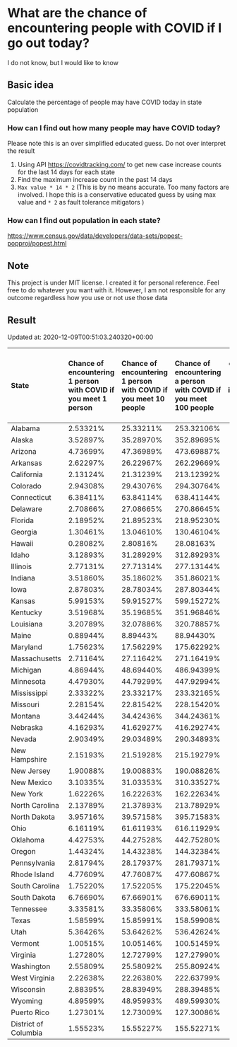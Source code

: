 # What are the chance of encountering people with COVID if I go out today?
I do not know, but I would like to know

## Basic idea
Calculate the percentage of people may have COVID today in state population

### How can I find out how many people may have COVID today?
Please note this is an over simplified educated guess. Do not over interpret the result 
1. Using API https://covidtracking.com/ to get new case increase counts for the last 14 days for each state
2. Find the maximum increase count in the past 14 days
3. `Max value * 14 * 2` (This is by no means accurate. Too many factors are involved. I hope this is a conservative educated guess by using max value and `* 2` as fault tolerance mitigators ) 

### How can I find out population in each state?
https://www.census.gov/data/developers/data-sets/popest-popproj/popest.html

## Note
This project is under MIT license. I created it for personal reference. Feel free to do whatever you want with it. However, I am not responsible for any outcome regardless how you use or not use those data 

## Result

 Updated at: 2020-12-09T00:51:03.240320+00:00

| State                | Chance of encountering 1 person with COVID if you meet 1 person   | Chance of encountering 1 person with COVID if you meet 10 people   | Chance of encountering a person with COVID if you meet 100 people   |   Max count of new case increase in the past 14 days |   Estimated people count with COVID |
|:---------------------|:------------------------------------------------------------------|:-------------------------------------------------------------------|:--------------------------------------------------------------------|-----------------------------------------------------:|------------------------------------:|
| Alabama              | 2.53321%                                                          | 25.33211%                                                          | 253.32106%                                                          |                                                 4436 |                              124208 |
| Alaska               | 3.52897%                                                          | 35.28970%                                                          | 352.89695%                                                          |                                                  922 |                               25816 |
| Arizona              | 4.73699%                                                          | 47.36989%                                                          | 473.69887%                                                          |                                                12314 |                              344792 |
| Arkansas             | 2.62297%                                                          | 26.22967%                                                          | 262.29669%                                                          |                                                 2827 |                               79156 |
| California           | 2.13124%                                                          | 21.31239%                                                          | 213.12392%                                                          |                                                30075 |                              842100 |
| Colorado             | 2.94308%                                                          | 29.43076%                                                          | 294.30764%                                                          |                                                 6053 |                              169484 |
| Connecticut          | 6.38411%                                                          | 63.84114%                                                          | 638.41144%                                                          |                                                 8129 |                              227612 |
| Delaware             | 2.70866%                                                          | 27.08665%                                                          | 270.86645%                                                          |                                                  942 |                               26376 |
| Florida              | 2.18952%                                                          | 21.89523%                                                          | 218.95230%                                                          |                                                16795 |                              470260 |
| Georgia              | 1.30461%                                                          | 13.04610%                                                          | 130.46104%                                                          |                                                 4947 |                              138516 |
| Hawaii               | 0.28082%                                                          | 2.80816%                                                           | 28.08163%                                                           |                                                  142 |                                3976 |
| Idaho                | 3.12893%                                                          | 31.28929%                                                          | 312.89293%                                                          |                                                 1997 |                               55916 |
| Illinois             | 2.77131%                                                          | 27.71314%                                                          | 277.13144%                                                          |                                                12542 |                              351176 |
| Indiana              | 3.51860%                                                          | 35.18602%                                                          | 351.86021%                                                          |                                                 8460 |                              236880 |
| Iowa                 | 2.87803%                                                          | 28.78034%                                                          | 287.80344%                                                          |                                                 3243 |                               90804 |
| Kansas               | 5.99153%                                                          | 59.91527%                                                          | 599.15272%                                                          |                                                 6234 |                              174552 |
| Kentucky             | 3.51968%                                                          | 35.19685%                                                          | 351.96846%                                                          |                                                 5616 |                              157248 |
| Louisiana            | 3.20789%                                                          | 32.07886%                                                          | 320.78857%                                                          |                                                 5326 |                              149128 |
| Maine                | 0.88944%                                                          | 8.89443%                                                           | 88.94430%                                                           |                                                  427 |                               11956 |
| Maryland             | 1.75623%                                                          | 17.56229%                                                          | 175.62292%                                                          |                                                 3792 |                              106176 |
| Massachusetts        | 2.71164%                                                          | 27.11642%                                                          | 271.16419%                                                          |                                                 6675 |                              186900 |
| Michigan             | 4.86944%                                                          | 48.69440%                                                          | 486.94399%                                                          |                                                17368 |                              486304 |
| Minnesota            | 4.47930%                                                          | 44.79299%                                                          | 447.92994%                                                          |                                                 9022 |                              252616 |
| Mississippi          | 2.33322%                                                          | 23.33217%                                                          | 233.32165%                                                          |                                                 2480 |                               69440 |
| Missouri             | 2.28154%                                                          | 22.81542%                                                          | 228.15420%                                                          |                                                 5001 |                              140028 |
| Montana              | 3.44244%                                                          | 34.42436%                                                          | 344.24361%                                                          |                                                 1314 |                               36792 |
| Nebraska             | 4.16293%                                                          | 41.62927%                                                          | 416.29274%                                                          |                                                 2876 |                               80528 |
| Nevada               | 2.90349%                                                          | 29.03489%                                                          | 290.34893%                                                          |                                                 3194 |                               89432 |
| New Hampshire        | 2.15193%                                                          | 21.51928%                                                          | 215.19279%                                                          |                                                 1045 |                               29260 |
| New Jersey           | 1.90088%                                                          | 19.00883%                                                          | 190.08826%                                                          |                                                 6030 |                              168840 |
| New Mexico           | 3.10335%                                                          | 31.03353%                                                          | 310.33527%                                                          |                                                 2324 |                               65072 |
| New York             | 1.62226%                                                          | 16.22263%                                                          | 162.22634%                                                          |                                                11271 |                              315588 |
| North Carolina       | 2.13789%                                                          | 21.37893%                                                          | 213.78929%                                                          |                                                 8008 |                              224224 |
| North Dakota         | 3.95716%                                                          | 39.57158%                                                          | 395.71583%                                                          |                                                 1077 |                               30156 |
| Ohio                 | 6.16119%                                                          | 61.61193%                                                          | 616.11929%                                                          |                                                25721 |                              720188 |
| Oklahoma             | 4.42753%                                                          | 44.27528%                                                          | 442.75280%                                                          |                                                 6257 |                              175196 |
| Oregon               | 1.44324%                                                          | 14.43238%                                                          | 144.32384%                                                          |                                                 2174 |                               60872 |
| Pennsylvania         | 2.81794%                                                          | 28.17937%                                                          | 281.79371%                                                          |                                                12884 |                              360752 |
| Rhode Island         | 4.77609%                                                          | 47.76087%                                                          | 477.60867%                                                          |                                                 1807 |                               50596 |
| South Carolina       | 1.75220%                                                          | 17.52205%                                                          | 175.22045%                                                          |                                                 3222 |                               90216 |
| South Dakota         | 6.76690%                                                          | 67.66901%                                                          | 676.69011%                                                          |                                                 2138 |                               59864 |
| Tennessee            | 3.33581%                                                          | 33.35806%                                                          | 333.58061%                                                          |                                                 8136 |                              227808 |
| Texas                | 1.58599%                                                          | 15.85991%                                                          | 158.59908%                                                          |                                                16424 |                              459872 |
| Utah                 | 5.36426%                                                          | 53.64262%                                                          | 536.42624%                                                          |                                                 6142 |                              171976 |
| Vermont              | 1.00515%                                                          | 10.05146%                                                          | 100.51459%                                                          |                                                  224 |                                6272 |
| Virginia             | 1.27280%                                                          | 12.72799%                                                          | 127.27990%                                                          |                                                 3880 |                              108640 |
| Washington           | 2.55809%                                                          | 25.58092%                                                          | 255.80924%                                                          |                                                 6957 |                              194796 |
| West Virginia        | 2.22638%                                                          | 22.26380%                                                          | 222.63799%                                                          |                                                 1425 |                               39900 |
| Wisconsin            | 2.88395%                                                          | 28.83949%                                                          | 288.39485%                                                          |                                                 5997 |                              167916 |
| Wyoming              | 4.89599%                                                          | 48.95993%                                                          | 489.59930%                                                          |                                                 1012 |                               28336 |
| Puerto Rico          | 1.27301%                                                          | 12.73009%                                                          | 127.30086%                                                          |                                                 1452 |                               40656 |
| District of Columbia | 1.55523%                                                          | 15.55227%                                                          | 155.52271%                                                          |                                                  392 |                               10976 |